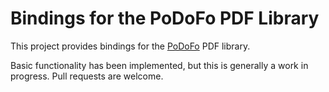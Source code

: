 # Bindings for the PoDoFo PDF Library

This project provides bindings for the [PoDoFo](http://podofo.sourceforge.net/)
PDF library.

Basic functionality has been implemented, but this is generally a work in
progress. Pull requests are welcome.

